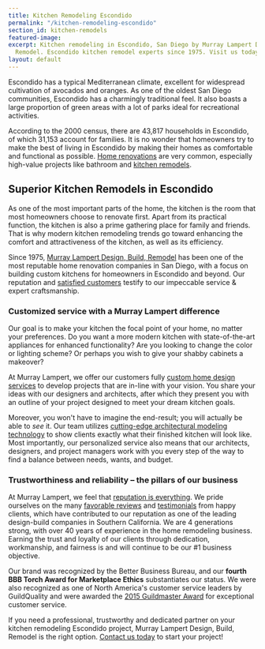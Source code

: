 ```yaml
---
title: Kitchen Remodeling Escondido
permalink: "/kitchen-remodeling-escondido"
section_id: kitchen-remodels
featured-image: 
excerpt: Kitchen remodeling in Escondido, San Diego by Murray Lampert Design, Build,
  Remodel. Escondido kitchen remodel experts since 1975. Visit us today!
layout: default
---
```


Escondido has a typical Mediterranean climate, excellent for widespread cultivation of avocados and oranges. As one of the oldest San Diego communities, Escondido has a charmingly traditional feel. It also boasts a large proportion of green areas with a lot of parks ideal for recreational activities.

According to the 2000 census, there are 43,817 households in Escondido, of which 31,153 account for families. It is no wonder that homeowners try to make the best of living in Escondido by making their homes as comfortable and functional as possible. [Home renovations](/major-renovations) are very common, especially high-value projects like bathroom and [kitchen remodels](/san-diego-kitchen-remodeling-services).

## Superior Kitchen Remodels in Escondido

As one of the most important parts of the home, the kitchen is the room that most homeowners choose to renovate first. Apart from its practical function, the kitchen is also a prime gathering place for family and friends. That is why modern kitchen remodeling trends go toward enhancing the comfort and attractiveness of the kitchen, as well as its efficiency.

Since 1975, [Murray Lampert Design, Build, Remodel](/) has been one of the most reputable home renovation companies in San Diego, with a focus on building custom kitchens for homeowners in Escondido and beyond. Our reputation and [satisfied customers](/testimonials) testify to our impeccable service & expert craftsmanship.

### Customized service with a Murray Lampert difference

Our goal is to make your kitchen the focal point of your home, no matter your preferences. Do you want a more modern kitchen with state-of-the-art appliances for enhanced functionality? Are you looking to change the color or lighting scheme? Or perhaps you wish to give your shabby cabinets a makeover?

At Murray Lampert, we offer our customers fully [custom home design services](/san-diego-home-design-services/) to develop projects that are in-line with your vision. You share your ideas with our designers and architects, after which they present you with an outline of your project designed to meet your dream kitchen goals.

Moreover, you won't have to imagine the end-result; you will actually be able to _see_ it. Our team utilizes [cutting-edge architectural modeling technology](/3d-architectural-rendering-services/) to show clients exactly what their finished kitchen will look like. Most importantly, our personalized service also means that our architects, designers, and project managers work with you every step of the way to find a balance between needs, wants, and budget.

### Trustworthiness and reliability – the pillars of our business

At Murray Lampert, we feel that [reputation is everything](https://www.youtube.com/watch?v=giqHdMKlHfI). We pride ourselves on the many [favorable reviews](/reviews) and [testimonials](/testimonials) from happy clients, which have contributed to our reputation as one of the leading design-build companies in Southern California. We are 4 generations strong, with over 40 years of experience in the home remodeling business. Earning the trust and loyalty of our clients through dedication, workmanship, and fairness is and will continue to be our #1 business objective.

Our brand was recognized by the Better Business Bureau, and our **fourth BBB Torch Award for Marketplace Ethics** substantiates our status. We were also recognized as one of North America's customer service leaders by GuildQuality and were awarded the [2015 Guildmaster Award](/murray-lampert-recognized-among-north-americas-best/) for exceptional customer service.

If you need a professional, trustworthy and dedicated partner on your kitchen remodeling Escondido project, Murray Lampert Design, Build, Remodel is the right option. [Contact us today](#quick-contact) to start your project!
